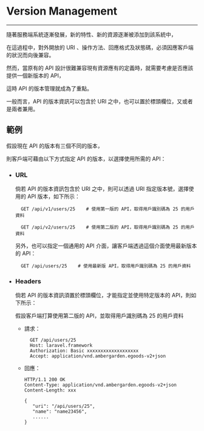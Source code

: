 # Version Management

---

隨著服務端系統逐漸發展，新的特性、新的資源逐漸被添加到該系統中，

在這過程中，對外開放的 URI 、操作方法、回應格式及狀態碼，必須因應客戶端的狀況而向後兼容。

然而，當原有的 API 設計很難兼容現有資源應有的定義時，就需要考慮是否應該提供一個新版本的 API，

這時 API 的版本管理就成為了重點。

一般而言，API 的版本資訊可以包含於 URI 之中，也可以置於標頭欄位，又或者是兩者兼用。

## 範例

假設現在 API 的版本有三個不同的版本，

則客戶端可藉由以下方式指定 API 的版本，以選擇使用所需的 API：

* ### URL

  倘若 API 的版本資訊包含於 URI 之中，則可以透過 URI 指定版本號，選擇使用的 API 版本，如下所示：

  ```
    GET /api/v1/users/25    # 使用第一版的 API，取得用戶識別碼為 25 的用戶資料

    GET /api/v2/users/25    # 使用第二版的 API，取得用戶識別碼為 25 的用戶資料
  ```

  另外，也可以指定一個通用的 API 介面，讓客戶端透過這個介面使用最新版本的 API：

  ```
    GET /api/users/25    # 使用最新版 API，取得用戶識別碼為 25 的用戶資料
  ```

* ### Headers

  倘若 API 的版本資訊須置於標頭欄位，才能指定並使用特定版本的 API，則如下所示：
  
  假設客戶端打算使用第二版的 API，並取得用戶識別碼為 25 的用戶資料

  * 請求：

    ```
      GET /api/users/25
      Host: laravel.framework
      Authorization: Basic xxxxxxxxxxxxxxxxxxx
      Accept: application/vnd.ambergarden.egoods-v2+json
    ```

  * 回應：

    ```
    HTTP/1.1 200 OK
    Content-Type: application/vnd.ambergarden.egoods-v2+json
    Content-Length: xxx

    {
       "uri": "/api/users/25",
       "name": "name23456",
       ......
    }
    ```



